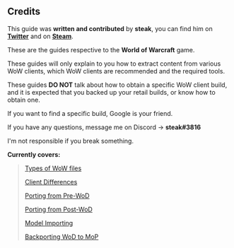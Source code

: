 ## Credits

This guide was **written and contributed** by **steak**, you can find him on [**Twitter**](https://twitter.com/ThunderySteak) and on [**Steam**](http://steamcommunity.com/id/wtfidonteven/).

These are the guides respective to the **World of Warcraft** game. 

These guides will only explain to you how to extract content from various WoW clients, which WoW clients are recommended and the required tools.

These guides **DO NOT** talk about how to obtain a specific WoW client build, and it is expected that you backed up your retail builds, or know how to obtain one. 

If you want to find a specific build, Google is your friend.

If you have any questions, message me on Discord -> **steak#3816**

I'm not responsible if you break something.

**Currently covers:**

> [Types of WoW files](/world-of-warcraft/type-of-files.md)
>
> [Client Differences](/world-of-warcraft/client-differences.md)
>
> [Porting from Pre-WoD](/world-of-warcraft/pre-wod.md)
>
> [Porting from Post-WoD](/world-of-warcraft/post-wod.md)
>
> [Model Importing](/metro-redux/importing.md)
>
> [Backporting WoD to MoP](/world-of-warcraft/backport.md)
